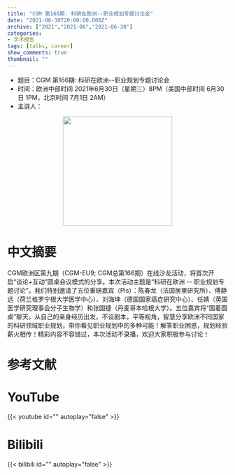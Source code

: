 ```yaml
---
title: "CGM 第166期: 科研在欧洲--职业规划专题讨论会"
date: "2021-06-30T20:00:00.000Z"
archive: ["2021","2021-06","2021-06-30"]
categories:
- 学术报告
tags: [talks, career]
show_comments: true
thumbnail: ""
---
```


- 题目：CGM 第166期: 科研在欧洲--职业规划专题讨论会
- 时间：欧洲中部时间 2021年6月30日（星期三）8PM（美国中部时间 6月30日 1PM，北京时间 7月1日 2AM）
- 主讲人：

<div align="center">
<img src="" height=250>
</div>

# 中文摘要

CGM欧洲区第九期（CGM-EU9; CGM总第166期）在线沙龙活动，将首次开启“谈论+互动”圆桌会议模式的分享。本次活动主题是“科研在欧洲 -- 职业规划专题讨论”。我们特别邀请了五位重磅嘉宾（PIs）：陈春龙（法国居里研究所）、傅静远（荷兰格罗宁根大学医学中心）、刘海坤（德国国家癌症研究中心）、任婧（英国医学研究理事会分子生物学）和张国捷（丹麦哥本哈根大学）。五位嘉宾将“围着圆桌”聊天，从自己的亲身经历出发，不设剧本，平等视角，智慧分享欧洲不同国家的科研领域职业规划，带你看见职业规划中的多种可能！解答职业困惑，规划经验薪火相传！精彩内容不容错过，本次活动不录播，欢迎大家积极参与讨论！

# 参考文献


# YouTube

{{< youtube id="" autoplay="false" >}}

# Bilibili

{{< bilibili id="" autoplay="false" >}}
